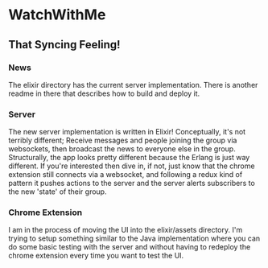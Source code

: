 # **WatchWithMe**

## That Syncing Feeling!

### News

The elixir directory has the current server implementation. There is another readme in there that describes how to build and deploy it.

### Server

The new server implementation is written in Elixir! Conceptually, it's not terribly different; Receive messages and people joining the group via websockets, then broadcast the news to everyone else in the group. Structurally, the app looks pretty different because the Erlang is just way different. If you're interested then dive in, if not, just know that the chrome extension still connects via a websocket, and following a redux kind of pattern it pushes actions to the server and the server alerts subscribers to the new 'state' of their group.


### Chrome Extension

I am in the process of moving the UI into the elixir/assets directory. I'm trying to setup something similar to the Java implementation where you can do some basic testing with the server and without having to redeploy the chrome extension every time you want to test the UI.
